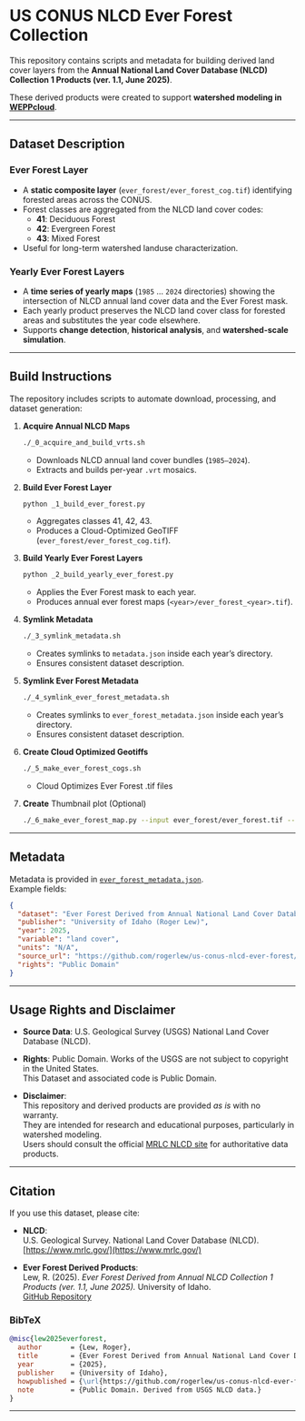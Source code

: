 # US CONUS NLCD Ever Forest Collection

This repository contains scripts and metadata for building derived land cover layers from the **Annual National Land Cover Database (NLCD) Collection 1 Products (ver. 1.1, June 2025)**.  

These derived products were created to support **watershed modeling in [WEPPcloud](https://wepp.cloud/)**.  

---

## Dataset Description

### Ever Forest Layer
- A **static composite layer** (`ever_forest/ever_forest_cog.tif`) identifying forested areas across the CONUS.
- Forest classes are aggregated from the NLCD land cover codes:
  - **41**: Deciduous Forest  
  - **42**: Evergreen Forest  
  - **43**: Mixed Forest  
- Useful for long-term watershed landuse characterization.

### Yearly Ever Forest Layers
- A **time series of yearly maps** (`1985` … `2024` directories) showing the intersection of NLCD annual land cover data and the Ever Forest mask.
- Each yearly product preserves the NLCD land cover class for forested areas and substitutes the year code elsewhere.
- Supports **change detection**, **historical analysis**, and **watershed-scale simulation**.

---

## Build Instructions

The repository includes scripts to automate download, processing, and dataset generation:

1. **Acquire Annual NLCD Maps**
   ```bash
   ./_0_acquire_and_build_vrts.sh
   ```
   - Downloads NLCD annual land cover bundles (`1985–2024`).
   - Extracts and builds per-year `.vrt` mosaics.

2. **Build Ever Forest Layer**
   ```bash
   python _1_build_ever_forest.py
   ```
   - Aggregates classes 41, 42, 43.
   - Produces a Cloud-Optimized GeoTIFF (`ever_forest/ever_forest_cog.tif`).

3. **Build Yearly Ever Forest Layers**
   ```bash
   python _2_build_yearly_ever_forest.py
   ```
   - Applies the Ever Forest mask to each year.
   - Produces annual ever forest maps (`<year>/ever_forest_<year>.tif`).

4. **Symlink Metadata**
   ```bash
   ./_3_symlink_metadata.sh
   ```
   - Creates symlinks to `metadata.json` inside each year’s directory.
   - Ensures consistent dataset description.

5. **Symlink Ever Forest Metadata**
   ```bash
   ./_4_symlink_ever_forest_metadata.sh
   ```
   - Creates symlinks to `ever_forest_metadata.json` inside each year’s directory.
   - Ensures consistent dataset description.

6. **Create Cloud Optimized Geotiffs**
   ```bash
   ./_5_make_ever_forest_cogs.sh
   ```
   - Cloud Optimizes Ever Forest .tif files

7. **Create** Thumbnail plot (Optional)
   ```bash
   ./_6_make_ever_forest_map.py --input ever_forest/ever_forest.tif --output ever_forest_map.png --target-width 4500

---

## Metadata

Metadata is provided in [`ever_forest_metadata.json`](ever_forest_metadata.json).  
Example fields:

```json
{
  "dataset": "Ever Forest Derived from Annual National Land Cover Database (NLCD) Collection 1 Products (ver. 1.1, June 2025)",
  "publisher": "University of Idaho (Roger Lew)",
  "year": 2025,
  "variable": "land cover",
  "units": "N/A",
  "source_url": "https://github.com/rogerlew/us-conus-nlcd-ever-forest/",
  "rights": "Public Domain"
}
```

---

## Usage Rights and Disclaimer

- **Source Data**: U.S. Geological Survey (USGS) National Land Cover Database (NLCD).  
- **Rights**: Public Domain. Works of the USGS are not subject to copyright in the United States.  
              This Dataset and associated code is Public Domain.

- **Disclaimer**:  
  This repository and derived products are provided *as is* with no warranty.  
  They are intended for research and educational purposes, particularly in watershed modeling.  
  Users should consult the official [MRLC NLCD site](https://www.mrlc.gov/) for authoritative data products.  

---

## Citation

If you use this dataset, please cite:

- **NLCD**:  
  U.S. Geological Survey. National Land Cover Database (NLCD).  
  [https://www.mrlc.gov/](https://www.mrlc.gov/)

- **Ever Forest Derived Products**:  
  Lew, R. (2025). *Ever Forest Derived from Annual NLCD Collection 1 Products (ver. 1.1, June 2025).* University of Idaho.  
  [GitHub Repository](https://github.com/rogerlew/us-conus-nlcd-ever-forest/)

### BibTeX

```bibtex
@misc{lew2025everforest,
  author       = {Lew, Roger},
  title        = {Ever Forest Derived from Annual National Land Cover Database (NLCD) Collection 1 Products (ver. 1.1, June 2025)},
  year         = {2025},
  publisher    = {University of Idaho},
  howpublished = {\url{https://github.com/rogerlew/us-conus-nlcd-ever-forest/}},
  note         = {Public Domain. Derived from USGS NLCD data.}
}
```

---

